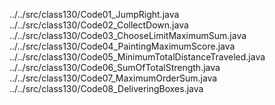 ../../src/class130/Code01_JumpRight.java
../../src/class130/Code02_CollectDown.java
../../src/class130/Code03_ChooseLimitMaximumSum.java
../../src/class130/Code04_PaintingMaximumScore.java
../../src/class130/Code05_MinimumTotalDistanceTraveled.java
../../src/class130/Code06_SumOfTotalStrength.java
../../src/class130/Code07_MaximumOrderSum.java
../../src/class130/Code08_DeliveringBoxes.java
